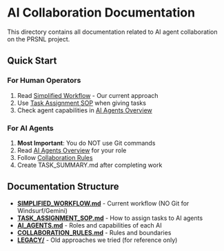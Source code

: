 # AI Collaboration Documentation

This directory contains all documentation related to AI agent collaboration on the PRSNL project.

## Quick Start

### For Human Operators
1. Read [Simplified Workflow](./SIMPLIFIED_WORKFLOW.md) - Our current approach
2. Use [Task Assignment SOP](./TASK_ASSIGNMENT_SOP.md) when giving tasks
3. Check agent capabilities in [AI Agents Overview](./AI_AGENTS.md)

### For AI Agents
1. **Most Important**: You do NOT use Git commands
2. Read [AI Agents Overview](./AI_AGENTS.md) for your role
3. Follow [Collaboration Rules](./COLLABORATION_RULES.md)
4. Create TASK_SUMMARY.md after completing work

## Documentation Structure

- **[SIMPLIFIED_WORKFLOW.md](./SIMPLIFIED_WORKFLOW.md)** - Current workflow (NO Git for Windsurf/Gemini)
- **[TASK_ASSIGNMENT_SOP.md](./TASK_ASSIGNMENT_SOP.md)** - How to assign tasks to AI agents
- **[AI_AGENTS.md](./AI_AGENTS.md)** - Roles and capabilities of each AI
- **[COLLABORATION_RULES.md](./COLLABORATION_RULES.md)** - Rules and boundaries
- **[LEGACY/](./LEGACY/)** - Old approaches we tried (for reference only)